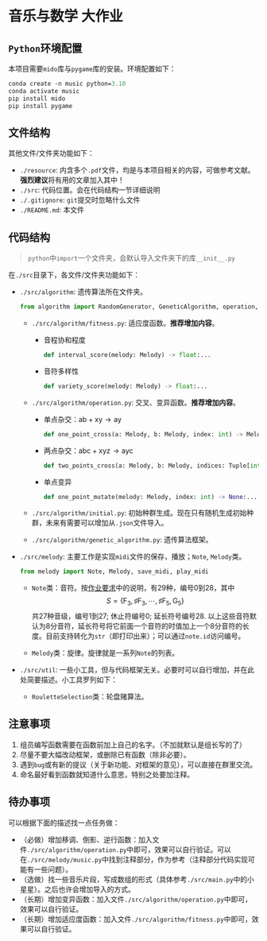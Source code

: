 # 音乐与数学 大作业

## `Python`环境配置

本项目需要`mido`库与`pygame`库的安装。环境配置如下：

```ps
conda create -n music python=3.10
conda activate music
pip install mido
pip install pygame
```

## 文件结构

其他文件/文件夹功能如下：

- `./resource`: 内含多个`.pdf`文件，均是与本项目相关的内容，可做参考文献。**强烈建议**将有用的文章加入其中！
- `./src`: 代码位置。会在代码结构一节详细说明
- `./.gitignore`: `git`提交时忽略什么文件
- `./README.md`: 本文件

## 代码结构

> `python`中`import`一个文件夹，会默认导入文件夹下的库`__init__.py`

在`./src`目录下，各文件/文件夹功能如下：

- `./src/algorithm`: 遗传算法所在文件夹。

    ```py
    from algorithm import RandomGenerator, GeneticAlgorithm, operation, fitness
    ```

  - `./src/algorithm/fitness.py`: 适应度函数。**推荐增加内容**。
    - 音程协和程度

      ```py
      def interval_score(melody: Melody) -> float:...
      ```

    - 音符多样性

      ```py
      def variety_score(melody: Melody) -> float:...
      ```

  - `./src/algorithm/operation.py`: 交叉、变异函数。**推荐增加内容**。
    - 单点杂交：$\text{ab}+\text{xy}\to \text{ay}$

      ```py
      def one_point_cross(a: Melody, b: Melody, index: int) -> Melody:...
      ```

    - 两点杂交：$\text{abc}+\text{xyz}\to \text{ayc}$

      ```py
      def two_points_cross(a: Melody, b: Melody, indices: Tuple[int, int]) -> Melody:...
      ```

    - 单点变异

      ```py
      def one_point_mutate(melody: Melody, index: int) -> None:...
      ```

  - `./src/algorithm/initial.py`: 初始种群生成。现在只有随机生成初始种群，未来有需要可以增加从`.json`文件导入。
  - `./src/algorithm/genetic_algorithm.py`: 遗传算法框架。

- `./src/melody`: 主要工作是实现`midi`文件的保存，播放；`Note`, `Melody`类。

    ```py
    from melody import Note, Melody, save_midi, play_midi
    ```

  - `Note`类：音符。按[作业要求](./resource/projects23b.pdf)中的说明，有$29$种，编号$0$到$28$，其中
    $$
    S=\{\text{F}_3,\sharp\text{F}_3,\cdots,\sharp\text{F}_5,\text{G}_5\}
    $$
    共$27$种音级，编号$1$到$27$; 休止符编号$0$; 延长符号编号$28$. 以上这些音符默认为8分音符，延长符号将它前面一个音符的时值加上一个8分音符的长度。目前支持转化为`str`（即打印出来）；可以通过`note.id`访问编号。

  - `Melody`类：旋律。旋律就是一系列`Note`的列表。

- `./src/util`: 一些小工具，但与代码框架无关。必要时可以自行增加，并在此处简要描述。小工具罗列如下：
  - `RouletteSelection`类：轮盘赌算法。

## 注意事项

1. 组员编写函数需要在函数前加上自己的名字。（不加就默认是组长写的了）
2. 尽量不要大幅改动框架，或删除已有函数（除非必要）。
3. 遇到`bug`或有新的提议（关于新功能、对框架的意见），可以直接在群里交流。
4. 命名最好看到函数就知道什么意思，特别之处要加注释。

## 待办事项

可以根据下面的描述找一点任务做：

- （必做）增加移调、倒影、逆行函数：加入文件`./src/algorithm/operation.py`中即可，效果可以自行验证。可以在`./src/melody/music.py`中找到注释部分，作为参考（注释部分代码实现可能有一些问题）。
- （选做）找一些音乐片段，写成数组的形式（具体参考`./src/main.py`中的小星星）。之后也许会增加导入的方式。
- （长期）增加变异函数：加入文件`./src/algorithm/operation.py`中即可，效果可以自行验证。
- （长期）增加适应度函数：加入文件`./src/algorithm/fitness.py`中即可，效果可以自行验证。
